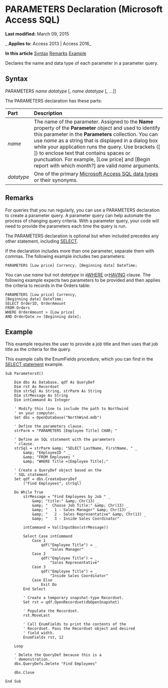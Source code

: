 
# PARAMETERS Declaration (Microsoft Access SQL)

 **Last modified:** March 09, 2015

 _ **Applies to:** Access 2013 | Access 2016_

 **In this article**
[Syntax](#sectionSection0)
[Remarks](#sectionSection1)
[ Example](#sectionSection2)


Declares the name and data type of each parameter in a parameter query.

## Syntax
<a name="sectionSection0"> </a>

PARAMETERS  _name datatype_ [, _name datatype_ [, …]]

The PARAMETERS declaration has these parts:



|**Part**|**Description**|
|:-----|:-----|
| _name_|The name of the parameter. Assigned to the  **Name** property of the **Parameter** object and used to identify this parameter in the **Parameters** collection. You can use _name_ as a string that is displayed in a dialog box while your application runs the query. Use brackets ([ ]) to enclose text that contains spaces or punctuation. For example, [Low price] and [Begin report with which month?] are valid _name_ arguments.|
| _datatype_|One of the primary [Microsoft Access SQL data types](4fc2dc8c-7825-8fbb-ff91-a0f39ef90115.md) or their synonyms.|

## Remarks
<a name="sectionSection1"> </a>

For queries that you run regularly, you can use a PARAMETERS declaration to create a parameter query. A parameter query can help automate the process of changing query criteria. With a parameter query, your code will need to provide the parameters each time the query is run.

The PARAMETERS declaration is optional but when included precedes any other statement, including [SELECT](a5c9da94-5f9e-0fc0-767a-4117f38a5ef3.md).

If the declaration includes more than one parameter, separate them with commas. The following example includes two parameters:




```
PARAMETERS [Low price] Currency, [Beginning date] DateTime;
```

You can use  _name_ but not _datatype_ in a[WHERE](http://msdn.microsoft.com/library/67e4caed-6512-e8bd-39d0-6dca18114b18%28Office.15%29.aspx) or[HAVING](http://msdn.microsoft.com/library/4fc4655b-c8a6-2ca2-509e-ac98d9a1c776%28Office.15%29.aspx) clause. The following example expects two parameters to be provided and then applies the criteria to records in the Orders table:




```
PARAMETERS [Low price] Currency, 
[Beginning date] DateTime; 
SELECT OrderID, OrderAmount
FROM Orders 
WHERE OrderAmount > [Low price] 
AND OrderDate >= [Beginning date];
```


## Example
<a name="sectionSection2"> </a>

This example requires the user to provide a job title and then uses that job title as the criteria for the query.

This example calls the EnumFields procedure, which you can find in the [SELECT statement](a5c9da94-5f9e-0fc0-767a-4117f38a5ef3.md) example.




```
Sub ParametersX() 
 
    Dim dbs As Database, qdf As QueryDef 
    Dim rst As Recordset 
    Dim strSql As String, strParm As String 
    Dim strMessage As String 
    Dim intCommand As Integer 
     
    ' Modify this line to include the path to Northwind 
    ' on your computer. 
    Set dbs = OpenDatabase("NorthWind.mdb") 
     
    ' Define the parameters clause. 
    strParm = "PARAMETERS [Employee Title] CHAR; " 
 
    ' Define an SQL statement with the parameters 
    ' clause. 
    strSql = strParm &amp; "SELECT LastName, FirstName, " _ 
        &amp; "EmployeeID " _ 
        &amp; "FROM Employees " _ 
        &amp; "WHERE Title =[Employee Title];" 
     
    ' Create a QueryDef object based on the  
    ' SQL statement. 
    Set qdf = dbs.CreateQueryDef _ 
        ("Find Employees", strSql) 
     
    Do While True 
        strMessage = "Find Employees by Job " _ 
            &amp; "title:" &amp; Chr(13) _ 
            &amp; "  Choose Job Title:" &amp; Chr(13) _ 
            &amp; "   1 - Sales Manager" &amp; Chr(13) _ 
            &amp; "   2 - Sales Representative" &amp; Chr(13) _ 
            &amp; "   3 - Inside Sales Coordinator" 
         
        intCommand = Val(InputBox(strMessage)) 
         
        Select Case intCommand 
            Case 1 
                qdf("Employee Title") = _ 
                    "Sales Manager" 
            Case 2 
                qdf("Employee Title") = _ 
                    "Sales Representative" 
            Case 3 
                qdf("Employee Title") = _ 
                    "Inside Sales Coordinator" 
            Case Else 
                Exit Do 
        End Select 
         
        ' Create a temporary snapshot-type Recordset. 
        Set rst = qdf.OpenRecordset(dbOpenSnapshot) 
 
        ' Populate the Recordset. 
        rst.MoveLast 
             
        ' Call EnumFields to print the contents of the  
        ' Recordset. Pass the Recordset object and desired 
        ' field width. 
        EnumFields rst, 12 
 
    Loop 
     
    ' Delete the QueryDef because this is a 
    ' demonstration. 
    dbs.QueryDefs.Delete "Find Employees" 
     
    dbs.Close 
 
End Sub
```

